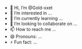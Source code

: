 - 👋 Hi, I’m @Gold-xxet
- 👀 I’m interested in ...
- 🌱 I’m currently learning ...
- 💞️ I’m looking to collaborate on ...
- 📫 How to reach me ...
- 😄 Pronouns: ...
- ⚡ Fun fact: ...

<!---
Gold-xxet/Gold-xxet is a ✨ special ✨ repository because its `README.md` (this file) appears on your GitHub profile.
You can click the Preview link to take a look at your changes.
--->
